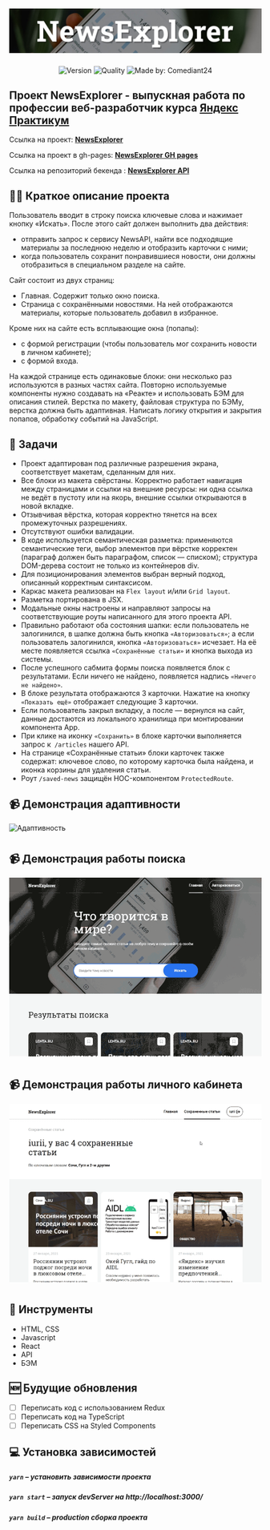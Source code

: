 <h1 align="center">
    <img alt="NewsExplorer" src="./public/title.jpg">
</h1>
<p align="center">
    <img alt="Version" src="https://img.shields.io/github/package-json/v/Comediant24/news-explorer-frontend" />
    <img alt="Quality" src="https://img.shields.io/badge/status-release-orange.svg" >
    <img alt="Made by: Comediant24" src="https://img.shields.io/badge/made%20by-Comediant24-blue" />
</p>

## Проект NewsExplorer - выпускная работа по профессии веб-разработчик курса [Яндекс Практикум](https://praktikum.yandex.ru 'Яндекс Практикум')

Ссылка на проект: **[NewsExplorer](https://comediant-news.students.nomoredomains.work/)**

Ссылка на проект в gh-pages: **[NewsExplorer GH pages](https://comediant24.github.io/news-explorer-frontend/)**

Ссылка на репозиторий бекенда : **[NewsExplorer API](https://github.com/Comediant24/news-explorer-api)**

## ✍🏻 Краткое описание проекта

Пользователь вводит в строку поиска ключевые слова и нажимает кнопку «Искать». После этого сайт должен выполнить два действия:

- отправить запрос к сервису NewsAPI, найти все подходящие материалы за последнюю неделю и отобразить карточки с ними;
- когда пользователь сохранит понравившиеся новости, они должны отобразиться в специальном разделе на сайте.

Сайт состоит из двух страниц:

- Главная. Содержит только окно поиска.
- Страница с сохранёнными новостями. На ней отображаются материалы, которые пользователь добавил в избранное.

Кроме них на сайте есть всплывающие окна (попапы):

- с формой регистрации (чтобы пользователь мог сохранить новости в личном кабинете);
- с формой входа.

На каждой странице есть одинаковые блоки: они несколько раз используются в разных частях сайта. Повторно используемые компоненты нужно создавать на «Реакте» и использовать БЭМ для описания стилей.
Верстка по макету, файловая структура по БЭМу, верстка должна быть адаптивная. Написать логику открытия и закрытия попапов, обработку событий на JavaScript.

## 📖 Задачи

- Проект адаптирован под различные разрешения экрана, соответствует макетам, сделанным для них.
- Все блоки из макета свёрстаны. Корректно работает навигация между страницами и ссылки на внешние ресурсы: ни одна ссылка не ведёт в пустоту или на якорь, внешние ссылки открываются в новой вкладке.
- Отзывчивая вёрстка, которая корректно тянется на всех промежуточных разрешениях.
- Отсутствуют ошибки валидации.
- В коде используется семантическая разметка: применяются семантические теги, выбор элементов при вёрстке корректен (параграф должен быть параграфом, список — списком); структура DOM-дерева состоит не только из контейнеров div.
- Для позиционирования элементов выбран верный подход, описанный корректным синтаксисом.
- Каркас макета реализован на `Flex layout` и/или `Grid layout`.
- Разметка портирована в JSX.
- Модальные окны настроены и направляют запросы на соответствующие роуты написанного для этого проекта API.
- Правильно работают оба состояния шапки: если пользователь не залогинился, в шапке должна быть кнопка `«Авторизоваться»`; а если пользователь залогинился, кнопка `«Авторизоваться»` исчезает. На её месте появляется ссылка `«Сохранённые статьи»` и кнопка выхода из системы.
- После успешного сабмита формы поиска появляется блок с результатами. Если ничего не найдено, появляется надпись `«Ничего не найдено»`.
- В блоке результата отображаются 3 карточки. Нажатие на кнопку `«Показать ещё»` отображает следующие 3 карточки.
- Если пользователь закрыл вкладку, а после — вернулся на сайт, данные достаются из локального хранилища при монтировании компонента App.
- При клике на иконку `«Сохранить»` в блоке карточки выполняется запрос к` /articles` нашего API.
- На странице «Сохранённые статьи» блоки карточек также содержат: ключевое слово, по которому карточка была найдена, и иконка корзины для удаления статьи.
- Роут `/saved-news` защищён HOC-компонентом `ProtectedRoute`.

## 📹 Демонстрация адаптивности

![Адаптивность](./public/adaptive.gif)

#

## 📹 Демонстрация работы поиска

![Адаптивность](./public/search.gif)

#

## 📹 Демонстрация работы личного кабинета

![Адаптивность](./public/delete.gif)

#

## 🧰 Инструменты

- HTML, CSS
- Javascript
- React
- API
- БЭМ

## 🆕 Будущие обновления

- [ ] Переписать код с использованием Redux
- [ ] Переписать код на TypeScript
- [ ] Переписать CSS на Styled Components

## 💻 Установка зависимостей

##### `yarn` – установить зависимости проекта

##### `yarn start` – запуск devServer на http://localhost:3000/

##### `yarn build` – production сборка проекта
